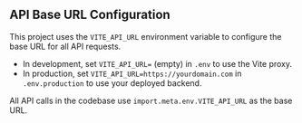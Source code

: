 ## API Base URL Configuration

This project uses the `VITE_API_URL` environment variable to configure the base URL for all API requests.

- In development, set `VITE_API_URL=` (empty) in `.env` to use the Vite proxy.
- In production, set `VITE_API_URL=https://yourdomain.com` in `.env.production` to use your deployed backend.

All API calls in the codebase use `import.meta.env.VITE_API_URL` as the base URL. 